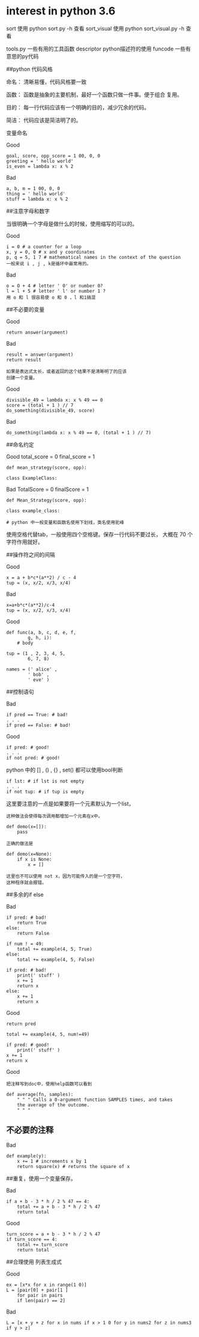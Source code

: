 # interest  in python 3.6
sort
使用 python sort.py -h 查看
sort_visual
使用 python sort_visual.py -h 查看

tools.py 一些有用的工具函数
descriptor python描述符的使用
funcode 一些有意思的py代码



##python 代码风格

命名： 清晰易懂，代码风格要一致

函数： 函数是抽象的主要机制，最好一个函数只做一件事。便于组合 复用。

目的： 每一行代码应该有一个明确的目的，减少冗余的代码。

简洁： 代码应该是简洁明了的。

变量命名

Good

	goal, score, opp_score = 1 00, 0, 0
	greeting = ' hello world'
	is_even = lambda x: x % 2

Bad

	a, b, m = 1 00, 0, 0
	thing = ' hello world'
	stuff = lambda x: x % 2

##注意字母和数字

当很明确一个字母是做什么的时候，使用缩写的可以的。

Good

	i = 0 # a counter for a loop
	x, y = 0, 0 # x and y coordinates
	p, q = 5, 1 7 # mathematical names in the context of the question
	一般来说 i , j , k是循环中最常用的。

Bad

	o = O + 4 # letter ' O' or number 0?
	l = l + 5 # letter ' l' or number 1 ?
	用 o 和 l 很容易使 o 和 0 ，l 和1搞混


##不必要的变量

Good

	return answer(argument)

Bad

	result = answer(argument)
	return result
	
	如果是表达式太长，或者返回的这个结果不是清晰明了的应该
	创建一个变量。

Good

	divisible_49 = lambda x: x % 49 == 0
	score = (total + 1 ) // 7
	do_something(divisible_49, score)

Bad

	do_something(lambda x: x % 49 == 0, (total + 1 ) // 7)
	
	
	
##命名约定

Good
	total_score = 0
	final_score = 1
	
	def mean_strategy(score, opp):
	
	class ExampleClass:
Bad
	TotalScore = 0
	finalScore = 1
	
	def Mean_Strategy(score, opp):
	
	class example_class:
		
	# python 中一般变量和函数名使用下划线，类名使用驼峰
	

使用空格代替tab，一般使用四个空格键。保存一行代码不要过长，
大概在 70 个字符作用就好。

##操作符之间的间隔

Good

	x = a + b*c*(a**2) / c - 4
	tup = (x, x/2, x/3, x/4)
	
Bad

	x=a+b*c*(a**2)/c-4
	tup = (x, x/2, x/3, x/4)
	
Good

	def func(a, b, c, d, e, f,
			g, h, i):
		# body
		
	tup = (1 , 2, 3, 4, 5,
			6, 7, 8)
			
	names = (' alice' ,
			' bob' ,
			' eve' )
	
	
##控制语句

Bad

	if pred == True: # bad!
	. . .
	if pred == False: # bad!

Good

	if pred: # good!
	. . .
	if not pred: # good!
	
python 中的 [] , () , {} , set() 都可以使用bool判断
	
	if lst: # if lst is not empty
	. . .
	if not tup: # if tup is empty
	
这里要注意的一点是如果要将一个元素默认为一个list，

	这种做法会使得每次调用都增加一个元素在x中。
	
	def demo(x=[]):
		pass

	正确的做法是
		
	def demo(x=None):
		if x is None:
			x = []
	
	这里也不可以使用 not x，因为可能传入的是一个空字符，
	这种程序就会报错。

##多余的if else

Bad

	if pred: # bad!
		return True
	else:
		return False
		
	if num ! = 49:
		total += example(4, 5, True)
	else:
		total += example(4, 5, False)
		
	if pred: # bad!
		print(' stuff' )
		x += 1
		return x
	else:
		x += 1
		return x
	

Good

	return pred
	
	total += example(4, 5, num!=49)
	
	if pred: # good!
		print(' stuff' )
	x += 1
	return x
	
Good
	
	把注释写到doc中，使用help函数可以看到
	
	def average(fn, samples):
		" " " Calls a 0-argument function SAMPLES times, and takes
		the average of the outcome.
		" " "
## 不必要的注释

Bad

	def example(y):
		x += 1 # increments x by 1
		return square(x) # returns the square of x
			
##重复，使用一个变量保存。

Bad

	if a + b - 3 * h / 2 % 47 == 4:
		total += a + b - 3 * h / 2 % 47
		return total
		
Good

	turn_score = a + b - 3 * h / 2 % 47
	if turn_score == 4:
		total += turn_score
		return total
		
##合理使用 列表生成式

Good

	ex = [x*x for x in range(1 0)]
	L = [pair[0] + pair[1 ]
		for pair in pairs
		if len(pair) == 2]
			
Bad

	L = [x + y + z for x in nums if x > 1 0 for y in nums2 for z in nums3 if y > z]
		






